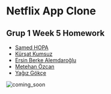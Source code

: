 # Netflix App Clone

## Grup 1 Week 5 Homework
<ul>
<li><a href="https://github.com/SamedHOPA">Samed HOPA</a></li>
<li><a href="https://github.com/kursatkumsuz">Kürşat Kumsuz</a></li>
<li><a href="https://github.com/berkealemdaroglu">Ersin Berke Alemdaroğlu</a></li>
<li><a href="https://github.com/metehanozcan">Metehan Özcan</a></li>
<li><a href="https://github.com/yagizgokce">Yağız Gökçe</a></li>
</ul>

![coming_soon](https://user-images.githubusercontent.com/50260160/192140955-2d2f35e1-ac1c-4ac5-9300-f60b80fb24b3.jpeg)

